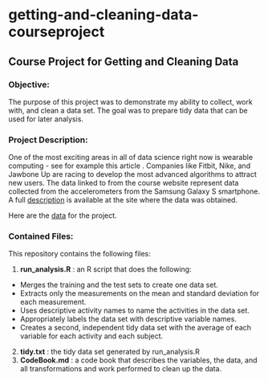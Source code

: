 # getting-and-cleaning-data-courseproject
## Course Project for Getting and Cleaning Data

### Objective:

The purpose of this project was to demonstrate my ability to collect, work with, and clean a data set. The goal was to prepare tidy data that can be used for later analysis. 


### Project Description:

One of the most exciting areas in all of data science right now is wearable computing - see for example this article . Companies like Fitbit, Nike, and Jawbone Up are racing to develop the most advanced algorithms to attract new users. The data linked to from the course website represent data collected from the accelerometers from the Samsung Galaxy S smartphone. A full [description](http://archive.ics.uci.edu/ml/datasets/Human+Activity+Recognition+Using+Smartphones ) is available at the site where the data was obtained.

Here are the [data](https://d396qusza40orc.cloudfront.net/getdata%2Fprojectfiles%2FUCI%20HAR%20Dataset.zip ) for the project.


 ### Contained Files:

This repository contains the following files: 

1. **run_analysis.R** : an R script that does the following:
  - Merges the training and the test sets to create one data set.
  - Extracts only the measurements on the mean and standard deviation for each measurement.
  - Uses descriptive activity names to name the activities in the data set.
  - Appropriately labels the data set with descriptive variable names.
  - Creates a second, independent tidy data set with the average of each variable for each activity and each subject.
2. **tidy.txt** : the tidy data set generated by run_analysis.R
3. **CodeBook.md** : a code book that describes the variables, the data, and all transformations and work performed to clean up the data.  
